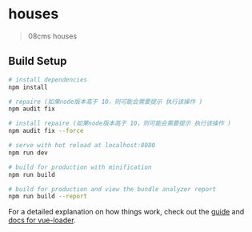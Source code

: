 # houses

> 08cms houses

## Build Setup

``` bash
# install dependencies
npm install

# repaire (如果node版本高于 10，则可能会需要提示 执行该操作 )
npm audit fix

# install repaire (如果node版本高于 10，则可能会需要提示 执行该操作 )
npm audit fix --force

# serve with hot reload at localhost:8080
npm run dev

# build for production with minification
npm run build

# build for production and view the bundle analyzer report
npm run build --report
```

For a detailed explanation on how things work, check out the [guide](http://vuejs-templates.github.io/webpack/) and [docs for vue-loader](http://vuejs.github.io/vue-loader).
